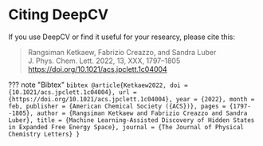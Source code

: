 # Citing DeepCV

If you use DeepCV or find it useful for your researcy, please cite this:

> Rangsiman Ketkaew, Fabrizio Creazzo, and Sandra Luber <br/>
> J. Phys. Chem. Lett. 2022, 13, XXX, 1797–1805 <br/>
> https://doi.org/10.1021/acs.jpclett.1c04004

??? note "Bibtex"
    ```bibtex
    @article{Ketkaew2022,
    doi = {10.1021/acs.jpclett.1c04004},
    url = {https://doi.org/10.1021/acs.jpclett.1c04004},
    year = {2022},
    month = feb,
    publisher = {American Chemical Society ({ACS})},
    pages = {1797--1805},
    author = {Rangsiman Ketkaew and Fabrizio Creazzo and Sandra Luber},
    title = {Machine Learning-Assisted Discovery of Hidden States in Expanded Free Energy Space},
    journal = {The Journal of Physical Chemistry Letters}
    }
    ```
